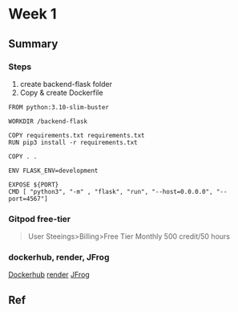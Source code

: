 # Week 1
## Summary

### Steps
1. create backend-flask folder
2. Copy & create Dockerfile
```
FROM python:3.10-slim-buster

WORKDIR /backend-flask

COPY requirements.txt requirements.txt
RUN pip3 install -r requirements.txt

COPY . .

ENV FLASK_ENV=development

EXPOSE ${PORT}
CMD [ "python3", "-m" , "flask", "run", "--host=0.0.0.0", "--port=4567"]
```

### Gitpod free-tier
>User Steeings>Billing>Free Tier Monthly 500 credit/50 hours 
### dockerhub, render, JFrog
[Dockerhub](https://hub.docker.com/)
[render](https://render.com/)
[JFrog](https://jfrog.com/)
## Ref
